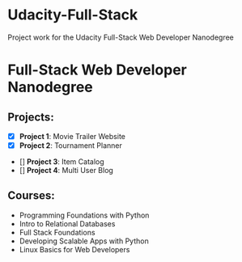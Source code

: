 # Udacity-Full-Stack

Project work for the Udacity Full-Stack Web Developer Nanodegree

# Full-Stack Web Developer Nanodegree

## Projects:

- [x] **Project 1**: Movie Trailer Website
- [x] **Project 2**: Tournament Planner
- [] **Project 3**: Item Catalog
- [] **Project 4**: Multi User Blog

## Courses:

- Programming Foundations with Python
- Intro to Relational Databases
- Full Stack Foundations
- Developing Scalable Apps with Python
- Linux Basics for Web Developers
